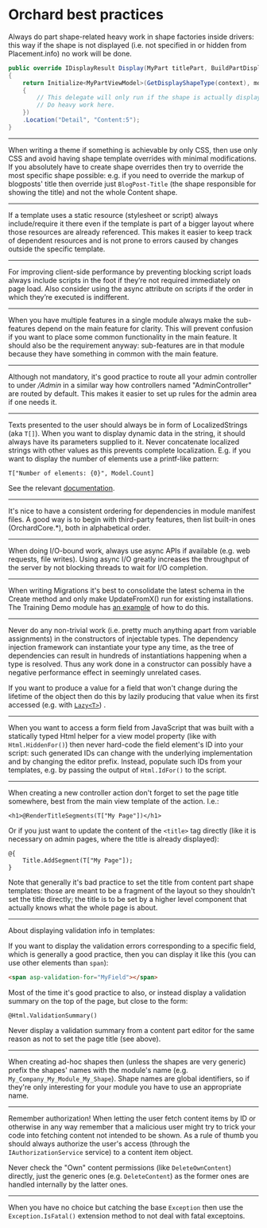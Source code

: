 # Orchard best practices

Always do part shape-related heavy work in shape factories inside drivers: this way if the shape is not displayed (i.e. not specified in or hidden from Placement.info) no work will be done.

```csharp
public override IDisplayResult Display(MyPart titlePart, BuildPartDisplayContext context)
{
    return Initialize<MyPartViewModel>(GetDisplayShapeType(context), model =>
    {
        // This delegate will only run if the shape is actually displayed.
        // Do heavy work here.
    })
    .Location("Detail", "Content:5");
}
```

----------

When writing a theme if something is achievable by only CSS, then use only CSS and avoid having shape template overrides with minimal modifications. If you absolutely have to create shape overrides then try to override the most specific shape possible: e.g. if you need to override the markup of blogposts' title then override just `BlogPost-Title` (the shape responsible for showing the title) and not the whole Content shape.

----------

If a template uses a static resource (stylesheet or script) always include/require it there even if the template is part of a bigger layout where those resources are already referenced. This makes it easier to keep track of dependent resources and is not prone to errors caused by changes outside the specific template.

----------

For improving client-side performance by preventing blocking script loads always include scripts in the foot if they’re not required immediately on page load. Also consider using the async attribute on scripts if the order in which they’re executed is indifferent.

----------

When you have multiple features in a single module always make the sub-features depend on the main feature for clarity. This will prevent confusion if you want to place some common functionality in the main feature. It should also be the requirement anyway: sub-features are in that module because they have something in common with the main feature.

----------

Although not mandatory, it's good practice to route all your admin controller to under _/Admin_ in a similar way how controllers named "AdminController" are routed by default. This makes it easier to set up rules for the admin area if one needs it.

----------

Texts presented to the user should always be in form of LocalizedStrings (aka `T[]`). When you want to display dynamic data in the string, it should always have its parameters supplied to it. Never concatenate localized strings with other values as this prevents complete localization. E.g. if you want to display the number of elements use a printf-like pattern:

`T["Number of elements: {0}", Model.Count]`

See the relevant [documentation](https://docs.orchardcore.net/en/dev/docs/reference/modules/Localize/).

----------

It's nice to have a consistent ordering for dependencies in module manifest files. A good way is to begin with third-party features, then list built-in ones (OrchardCore.*), both in alphabetical order.

----------

When doing I/O-bound work, always use async APIs if available (e.g. web requests, file writes). Using async I/O greatly increases the throughput of the server by not blocking threads to wait for I/O completion.

----------

When writing Migrations it's best to consolidate the latest schema in the Create method and only make UpdateFromX() run for existing installations. The Training Demo module has [an example](https://github.com/Lombiq/Orchard-Training-Demo-Module/blob/dev/Migrations/BookMigrations.cs) of how to do this.

----------

Never do any non-trivial work (i.e. pretty much anything apart from variable assignments) in the constructors of injectable types. The dependency injection framework can instantiate your type any time, as the tree of dependencies can result in hundreds of instantiations happening when a type is resolved. Thus any work done in a constructor can possibly have a negative performance effect in seemingly unrelated cases.

If you want to produce a value for a field that won't change during the lifetime of the object then do this by lazily producing that value when its first accessed (e.g. with [`Lazy<T>`](http://msdn.microsoft.com/en-us/library/dd642331%28v=vs.110%29.aspx)) .

----------

When you want to access a form field from JavaScript that was built with a statically typed Html helper for a view model property (like with `Html.HiddenFor()`) then never hard-code the field element's ID into your script: such generated IDs can change with the underlying implementation and by changing the editor prefix. Instead, populate such IDs from your templates, e.g. by passing the output of `Html.IdFor()` to the script.

----------

When creating a new controller action don't forget to set the page title somewhere, best from the main view template of the action. I.e.:

```cshtml
<h1>@RenderTitleSegments(T["My Page"])</h1>
```

Or if you just want to update the content of the `<title>` tag directly (like it is necessary on admin pages, where the title is already displayed):

```cshtml
@{
    Title.AddSegment(T["My Page"]);
}
```

Note that generally it's bad practice to set the title from content part shape templates: those are meant to be a fragment of the layout so they shouldn't set the title directly; the title is to be set by a higher level component that actually knows what the whole page is about.

----------

About displaying validation info in templates:

If you want to display the validation errors corresponding to a specific field, which is generally a good practice, then you can display it like this (you can use other elements than `span`):

```html
<span asp-validation-for="MyField"></span>
```

Most of the time it's good practice to also, or instead display a validation summary on the top of the page, but close to the form:

```cshtml
@Html.ValidationSummary()
```

Never display a validation summary from a content part editor for the same reason as not to set the page title (see above).

----------

When creating ad-hoc shapes then (unless the shapes are very generic) prefix the shapes' names with the module's name (e.g. `My_Company_My_Module_My_Shape`). Shape names are global identifiers, so if they're only interesting for your module you have to use an appropriate name.

----------

Remember authorization! When letting the user fetch content items by ID or otherwise in any way remember that a malicious user might try to trick your code into fetching content not intended to be shown. As a rule of thumb you should always authorize the user's access (through the `IAuthorizationService` service) to a content item object.

Never check the "Own" content permissions (like `DeleteOwnContent`) directly, just the generic ones (e.g. `DeleteContent`) as the former ones are handled internally by the latter ones.

----------

When you have no choice but catching the base `Exception` then use the `Exception.IsFatal()` extension method to not deal with fatal exceptoins.
